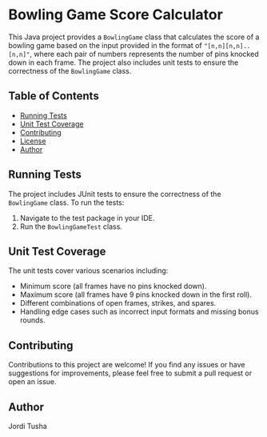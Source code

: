 # Bowling Game Score Calculator

This Java project provides a `BowlingGame` class that calculates the score of a bowling game based on the input provided in the format of `"[n,n][n,n]..[n,n]"`, where each pair of numbers represents the number of pins knocked down in each frame. The project also includes unit tests to ensure the correctness of the `BowlingGame` class.

## Table of Contents

- [Running Tests](#running-tests)
- [Unit Test Coverage](#unit-test-coverage)
- [Contributing](#contributing)
- [License](#license)
- [Author](#author)

## Running Tests

The project includes JUnit tests to ensure the correctness of the `BowlingGame` class. To run the tests:

1. Navigate to the test package in your IDE.
2. Run the `BowlingGameTest` class.

## Unit Test Coverage

The unit tests cover various scenarios including:

- Minimum score (all frames have no pins knocked down).
- Maximum score (all frames have 9 pins knocked down in the first roll).
- Different combinations of open frames, strikes, and spares.
- Handling edge cases such as incorrect input formats and missing bonus rounds.

## Contributing

Contributions to this project are welcome! If you find any issues or have suggestions for improvements, please feel free to submit a pull request or open an issue.


## Author

Jordi Tusha
